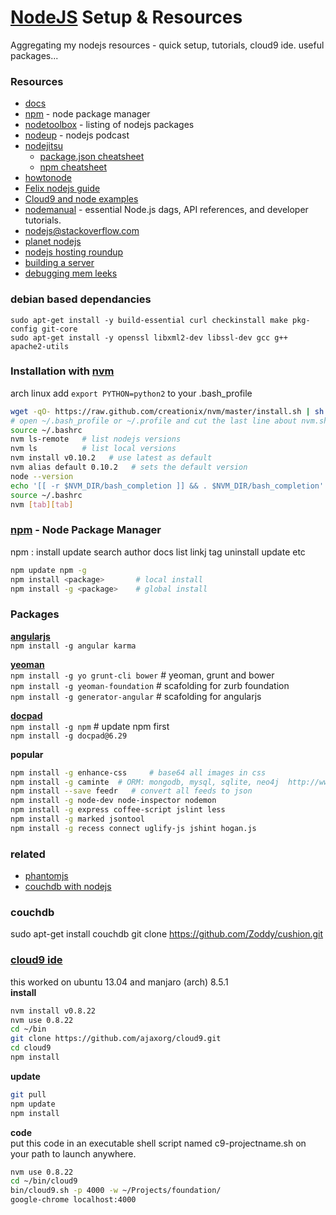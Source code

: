 [NodeJS](http://nodejs.org/) Setup & Resources 
=================================
Aggregating my nodejs resources - quick setup, tutorials, cloud9 ide. useful packages...

### Resources
- [docs](http://nodejs.org/api/)
- [npm](https://npmjs.org/) - node package manager
- [nodetoolbox](http://nodetoolbox.com/) - listing of nodejs packages
- [nodeup](http://nodeup.com/) - nodejs podcast
- [nodejitsu](http://docs.nodejitsu.com/)
   - [package.json cheatsheet](http://package.json.nodejitsu.com/)
   - [npm cheatsheet](http://blog.nodejitsu.com/npm-cheatsheet)
- [howtonode](http://howtonode.org)
- [Felix nodejs guide](http://nodeguide.com/)
- [Cloud9 and node examples](https://github.com/c9/nodemanual.org-examples)
- [nodemanual](https://github.com/c9/nodemanual.org) - essential Node.js dags, API references, and developer tutorials.
- [nodejs@stackoverflow.com](http://stackoverflow.com/questions/tagged/node.js)
- [planet nodejs](http://planetnodejs.com/)
- [nodejs hosting roundup](http://saewitz.com/node-dot-js-websocket-hosting-roundup/)
- [building a server](http://weblog.bocoup.com/node-stress-test-serv)
- [debugging mem leeks](http://dtrace.org/blogs/bmc/2012/05/05/debugging-node-js-memory-leaks/)

### debian based dependancies
```ag
sudo apt-get install -y build-essential curl checkinstall make pkg-config git-core   
sudo apt-get install -y openssl libxml2-dev libssl-dev gcc g++ apache2-utils   
```

### Installation with [nvm](https://raw.github.com/creationix/nvm)
arch linux add `export PYTHON=python2` to your .bash_profile    
```sh  
wget -qO- https://raw.github.com/creationix/nvm/master/install.sh | sh  
# open ~/.bash_profile or ~/.profile and cut the last line about nvm.sh and paste to end of your ~/.bashrc
source ~/.bashrc
nvm ls-remote   # list nodejs versions   
nvm ls          # list local versions    
nvm install v0.10.2   # use latest as default
nvm alias default 0.10.2   # sets the default version
node --version     
echo '[[ -r $NVM_DIR/bash_completion ]] && . $NVM_DIR/bash_completion' >> .bashrc
source ~/.bashrc
nvm [tab][tab]
```
### [npm](https://npmjs.org/) - Node Package Manager
npm <command> : install update search author docs list linkj tag uninstall update etc   
```sh
npm update npm -g   
npm install <package>       # local install   
npm install -g <package>    # global install   
```
### Packages
[__angularjs__](http://angularjs.org/)    
`npm install -g angular karma`        

[__yeoman__](http://yeoman.io)   
`npm install -g yo grunt-cli bower`    # yeoman,  grunt and bower     
`npm install -g yeoman-foundation`     # scafolding for zurb foundation  
`npm install -g generator-angular`     # scafolding for angularjs 

[__docpad__](http://docpad.org/docs/plugins)    
`npm install -g npm`     # update npm first   
`npm install -g docpad@6.29`   

__popular__   
```sh
npm install -g enhance-css     # base64 all images in css   
npm install -g caminte  # ORM: mongodb, mysql, sqlite, neo4j  http://www.camintejs.com/   
npm install --save feedr   # convert all feeds to json    
npm install -g node-dev node-inspector nodemon
npm install -g express coffee-script jslint less   
npm install -g marked jsontool   
npm install -g recess connect uglify-js jshint hogan.js
```
### related
- [phantomjs](http://phantomjs.org/)
- [couchdb with nodejs](http://zoddy.github.com/cushion/)    

### couchdb
sudo apt-get install couchdb
git clone https://github.com/Zoddy/cushion.git

### [cloud9 ide](https://github.com/ajaxorg/cloud9) 
this worked on ubuntu 13.04 and manjaro (arch) 8.5.1     
__install__   
```sh
nvm install v0.8.22  
nvm use 0.8.22   
cd ~/bin   
git clone https://github.com/ajaxorg/cloud9.git 
cd cloud9
npm install
```
__update__   
```sh   
git pull       
npm update     
npm install      
```
__code__   
put this code in an executable shell script named c9-projectname.sh on your path to launch anywhere. 
```sh
nvm use 0.8.22  
cd ~/bin/cloud9   
bin/cloud9.sh -p 4000 -w ~/Projects/foundation/    
google-chrome localhost:4000 
```
